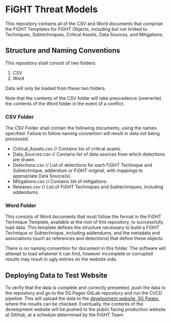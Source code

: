 
# FiGHT Threat Models

This repository contains all of the CSV and Word documents that comprise the FiGHT Templates for FiGHT Objects, including but not limited to Techniques, Subtechniques, Critical Assets, Data Sources, and Mitigations.

## Structure and Naming Conventions

This repository shall consist of two folders:

1. CSV
2. Word

Data will only be loaded from these two folders.

Note that the contents of the CSV folder will take prescedence (overwrite) the contents of the Word folder in the event of a conflict.

### CSV Folder

The CSV Folder shall contain the following documents, using the names specified. Failure to follow naming convention will result in data not being processed.

* Critical_Assets.csv  // Contains list of critical assets.
* Data_Sources.csv  // Contains list of data sources from which detections are drawn.
* Detections.csv  // List of detections for each FiGHT Technique and Subtechnique, addendum or FiGHT original, with mappings to appropriate Data Source(s).
* Mitigations.csv  // Contains list of mitigations.
* Releases.csv  // List of FiGHT Techniques and Subtechniques, including addendums.

### Word Folder

This consists of Word documents that must follow the format in the FiGHT Technique Template, available at the root of this repository, to successfully load data. This template defines the structure necessary to build a FiGHT Technique or Subtechnique, including addendums, and the metadata and associations (such as references and detections) that define these objects.

There is no naming convention for document in this folder. The software will attempt to load whatever it can find, however incomplete or corrupted results may result in ugly entries on the website side.

## Deploying Data to Test Website

To verify that the data is complete and correctly presented, push the data to the repository and go to the 5G Pages GitLab repository and run the CI/CD pipeline. This will upload the data to the [development website, 5G Pages](https://5g-security.pages.mitre.org/), where the results can be checked. Eventually, the contents of the development website will be pushed to the public facing production website at GitHub, at a schedule determined by the FiGHT Team.
